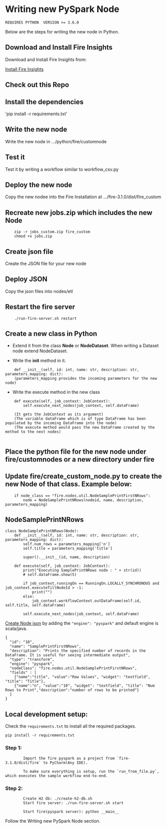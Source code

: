 # Writing new PySpark Node

`REQUIRES PYTHON  VERSION >= 3.6.0`

Below are the steps for writing the new node in Python.

## Download and Install Fire Insights

Download and Install Fire Insights from:

[Install Fire Insights](https://www.sparkflows.io/download)

  
## Check out this Repo

## Install the dependencies 

'pip install -r requirements.txt'

## Write the new node 

Write the new node in .../python/fire/customnode

## Test it 

Test it by writing a workflow similar to workflow_csv.py


## Deploy the new node 

Copy the new nodee into the Fire Installation at .../fire-3.1.0/dist/fire_custom


## Recreate new jobs.zip which includes the new Node

```
    zip -r jobs_custom.zip fire_custom
    chmod +x jobs.zip
```

## Create json file 

Create the JSON file for your new node

## Deploy JSON

Copy the json files into nodes/etl


## Restart the fire server

```
    ./run-fire-server.sh restart
```

## Create a new class in Python

- Extend it from the class **Node** or **NodeDataset**. When writing a Dataset node extend NodeDataset.

- Write the __init__ method in it.
```
    def __init__(self, id: int, name: str, description: str, parameters_mapping: dict):
    (parameters_mapping provides the incoming parameters for the new node)
```
- Write the execute method in the new class
```
    def execute(self, job_context: JobContext):
        self.execute_next_nodes(job_context, self.dataFrame)
        
    (It gets the JobContext as its argument)
    (The variable dataFrame which is of type DataFrame has been populated by the incoming DataFrame into the node)
    (The execute method would pass the new DataFrame created by the method to the next nodes)
    
```

## Place the python file for the new node under **fire/customnodes** or a new directory under fire

## Update **fire/create_custom_node.py** to create the new Node of that class. Example below:

```
    if node_class == "fire.nodes.util.NodeSamplePrintFirstNRows":
        node = NodeSamplePrintNRows(nodeid, name, description, parameters_mapping)
```




    
## NodeSamplePrintNRows

```
class NodeSamplePrintNRows(Node):
    def __init__(self, id: int, name: str, description: str, parameters_mapping: dict):
        self.num_rows = parameters_mapping['n']
        self.title = parameters_mapping['title']

        super().__init__(id, name, description)

    def execute(self, job_context: JobContext):
        print("Executing SamplePrintNRows node : " + str(id))
        # self.dataFrame.show(5)

        if job_context.runningOn == RunningOn.LOCALLY_SYNCHRONOUS and job_context.executeTillNodeId > -1:
            print("")
        else:
            job_context.workflowContext.outDataFrame(self.id, self.title, self.dataFrame)

        self.execute_next_nodes(job_context, self.dataFrame)

```

[Create Node json](https://github.com/sparkflows/writing-new-node/blob/master/docs/README_Processor_JSON.md) by adding the `"engine": "pyspark"` and default engine is scala/java.

```
{
  "id": "10",
  "name": "SamplePrintFirstNRows",
  "description": "Prints the specified number of records in the DataFrame. It is useful for seeing intermediate output",
  "type": "transform",
  "engine": "pyspark",
  "nodeClass": "fire.nodes.util.NodeSamplePrintFirstNRows",
  "fields" : [
  	{"name":"title", "value":"Row Values", "widget": "textfield", "title": "Title"},
    {"name":"n", "value":"10", "widget": "textfield", "title": "Num Rows to Print","description":"number of rows to be printed"}
  ]
}
```

## Local development setup:

Check the `requirements.txt` to install all the required packages.

`pip install -r requirements.txt`

### Step 1:
            Import the fire pyspark as a project from `fire-3.1.0/dist/fire` to PyCharm(Any IDE).
            
            To make sure everything is setup, run the `run_from_file.py`, which executes the sample workflow end-to-end.    
### Step 2:
            Create H2 db: ./create-h2-db.sh
            Start fire server: ./run-fire-server.sh start
            
            Start fire(pyspark server): python __main__
         
Follow the Writing new PySpark Node section.                
